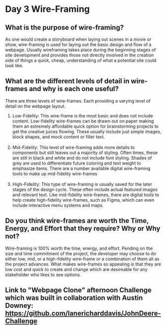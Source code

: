 # Day 3 Wire-Framing

## What is the purpose of wire-framing?
As one would create a storyboard when laying out scenes in a movie or show, wire-framing is used for laying out the basic design and flow of a webpage.  Usually wireframing takes place during the beginning stages of site development and provides those not directly involved in the creation side of things a quick, cheap, understanding of what a potential site could look like.

## What are the different levels of detail in wire-frames and why is each one useful?
There are three levels of wire-frames.  Each providing a varying level of detail on the webpage layout.<br>
  1) Low-Fidelity: This wire-frame is the most basic and does not include content.  Low-fidelity wire-frames can be drawn out on paper making them an extremely affordable quick option for brainstorming projects to get the creative juices flowing.  These usually include just simple images, block shapes, and mock content or filler text.<br><br>
  2) Mid-Fidelity: This level of wire-framing adds more details to components but still leaves out a majority of styling.  Often times, these are still in black and white and do not include font styling.  Shades of grey are used to differentiate future coloring and text weight to emphasize items.  There are a number available digital wire-framing tools to make up mid-fidelity wire-frames<br><br>
  3) High-Fidelity: This type of wire-framing is usually saved for the later stages of the design cycle.  These often include actual featured images and relevant text.  Like mid-fidelity wire-frames, there are digital tools to help create high-fidelity wire-frames, such as Figma, which can even include interactive menu systems and maps.


## Do you think wire-frames are worth the Time, Energy, and Effort that they require? Why or Why not?

Wire-framing is 100% worth the time, energy, and effort.  Pending on the size and time commitment of the project, the developer may choose to do either low, mid, or a high-fidelity wire-frame or a combination of them all as the project advances.  What makes wire-frames so appealing is that they are low cost and quick to create and change which are desireable for any stakeholder who likes to see options.


## Link to "Webpage Clone" afternoon Challenge which was built in collaboration with Austin Downey:  https://github.com/lanericharddavis/JohnDeere-Challenge